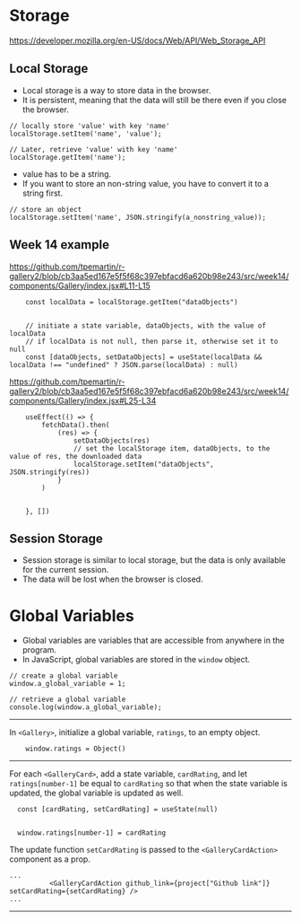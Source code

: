 # Storage

<https://developer.mozilla.org/en-US/docs/Web/API/Web_Storage_API>

## Local Storage

- Local storage is a way to store data in the browser.
- It is persistent, meaning that the data will still be there even if you close the browser.

```
// locally store 'value' with key 'name'
localStorage.setItem('name', 'value');

// Later, retrieve 'value' with key 'name'
localStorage.getItem('name');
```

- value has to be a string. 
- If you want to store an non-string value, you have to convert it to a string first.

```
// store an object
localStorage.setItem('name', JSON.stringify(a_nonstring_value));
```

## Week 14 example

<https://github.com/tpemartin/r-gallery2/blob/cb3aa5ed167e5f5f68c397ebfacd6a620b98e243/src/week14/components/Gallery/index.jsx#L11-L15>
```
    const localData = localStorage.getItem("dataObjects")


    // initiate a state variable, dataObjects, with the value of localData
    // if localData is not null, then parse it, otherwise set it to null
    const [dataObjects, setDataObjects] = useState(localData && localData !== "undefined" ? JSON.parse(localData) : null)
```

<https://github.com/tpemartin/r-gallery2/blob/cb3aa5ed167e5f5f68c397ebfacd6a620b98e243/src/week14/components/Gallery/index.jsx#L25-L34>
```
    useEffect(() => {
        fetchData().then(
            (res) => {
                setDataObjects(res)
                // set the localStorage item, dataObjects, to the value of res, the downloaded data
                localStorage.setItem("dataObjects", JSON.stringify(res))
            }
        )


    }, [])
```

## Session Storage

- Session storage is similar to local storage, but the data is only available for the current session.
- The data will be lost when the browser is closed.


# Global Variables

- Global variables are variables that are accessible from anywhere in the program.
- In JavaScript, global variables are stored in the `window` object.

```
// create a global variable
window.a_global_variable = 1;

// retrieve a global variable
console.log(window.a_global_variable);
```

---
[<Gallery>](https://github.com/tpemartin/r-gallery2/blob/main/src/week14/components/Gallery/index.jsx)  

In `<Gallery>`, initialize a global variable, `ratings`, to an empty object.
```
    window.ratings = Object()
```

---
[<GalleryCard>](https://github.com/tpemartin/r-gallery2/blob/main/src/week14/components/Gallery/GalleryCard/index.jsx#L23)
For each `<GalleryCard>`, add a state variable, `cardRating`, and let `ratings[number-1]` be equal to `cardRating` so that when the state variable is updated, the global variable is updated as well.
```
  const [cardRating, setCardRating] = useState(null)


  window.ratings[number-1] = cardRating
```

The update function `setCardRating` is passed to the `<GalleryCardAction>` component as a prop.
```
...
          <GalleryCardAction github_link={project["Github link"]} setCardRating={setCardRating} />
...
```

---

[<GalleryCardAction>](https://github.com/tpemartin/r-gallery2/blob/main/src/week14/components/Gallery/GalleryCard/GalleryCardAction/index.jsx)
